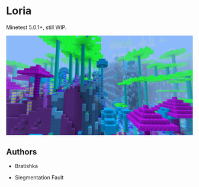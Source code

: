 # Loria

Minetest 5.0.1+, still WIP.

![Ingame screenshot](pictures/screenshot.jpg)

## Authors

* Bratishka

* Siegmentation Fault
